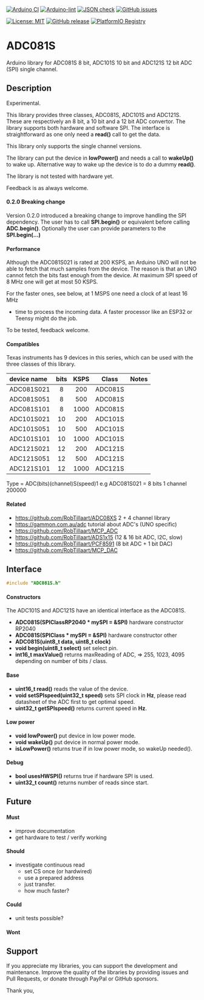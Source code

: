 
[![Arduino CI](https://github.com/RobTillaart/ADC081S/workflows/Arduino%20CI/badge.svg)](https://github.com/marketplace/actions/arduino_ci)
[![Arduino-lint](https://github.com/RobTillaart/ADC081S/actions/workflows/arduino-lint.yml/badge.svg)](https://github.com/RobTillaart/ADC081S/actions/workflows/arduino-lint.yml)
[![JSON check](https://github.com/RobTillaart/ADC081S/actions/workflows/jsoncheck.yml/badge.svg)](https://github.com/RobTillaart/ADC081S/actions/workflows/jsoncheck.yml)
[![GitHub issues](https://img.shields.io/github/issues/RobTillaart/ADC081S.svg)](https://github.com/RobTillaart/ADC081S/issues)

[![License: MIT](https://img.shields.io/badge/license-MIT-green.svg)](https://github.com/RobTillaart/ADC081S/blob/master/LICENSE)
[![GitHub release](https://img.shields.io/github/release/RobTillaart/ADC081S.svg?maxAge=3600)](https://github.com/RobTillaart/ADC081S/releases)
[![PlatformIO Registry](https://badges.registry.platformio.org/packages/robtillaart/library/ADC081S.svg)](https://registry.platformio.org/libraries/robtillaart/ADC081S)


# ADC081S

Arduino library for ADC081S 8 bit, ADC101S 10 bit and ADC121S 12 bit ADC (SPI) single channel.


## Description

Experimental.

This library provides three classes, ADC081S, ADC101S and ADC121S.
These are respectively an 8 bit, a 10 bit and a 12 bit ADC convertor.
The library supports both hardware and software SPI.
The interface is straightforward as one only need a **read()** call
to get the data.

This library only supports the single channel versions.

The library can put the device in **lowPower()** and needs a call to
**wakeUp()** to wake up. Alternative way to wake up the device is to
do a dummy **read()**.

The library is not tested with hardware yet.

Feedback is as always welcome.


#### 0.2.0 Breaking change

Version 0.2.0 introduced a breaking change to improve handling the SPI dependency.
The user has to call **SPI.begin()** or equivalent before calling **ADC.begin()**.
Optionally the user can provide parameters to the **SPI.begin(...)**


#### Performance

Although the ADC081S021 is rated at 200 KSPS, an Arduino UNO will not
be able to fetch that much samples from the device. 
The reason is that an UNO cannot fetch the bits fast enough from the device.
At maximum SPI speed of 8 MHz one will get at most 50 KSPS. 

For the faster ones, see below, at 1 MSPS one need a clock of at least 16 MHz
+ time to process the incoming data. 
A faster processor like an ESP32 or Teensy might do the job.

To be tested, feedback welcome.


#### Compatibles

Texas instruments has 9 devices in this series, which can be used with the
three classes of this library.

|  device name  |  bits  |  KSPS  |  Class    |  Notes  |
|:--------------|:------:|:------:|:---------:|:-------:|
|  ADC081S021   |   8    |   200  |  ADC081S  |
|  ADC081S051   |   8    |   500  |  ADC081S  |
|  ADC081S101   |   8    |  1000  |  ADC081S  |
|  ADC101S021   |   10   |   200  |  ADC101S  |
|  ADC101S051   |   10   |   500  |  ADC101S  |
|  ADC101S101   |   10   |  1000  |  ADC101S  |
|  ADC121S021   |   12   |   200  |  ADC121S  |
|  ADC121S051   |   12   |   500  |  ADC121S  |
|  ADC121S101   |   12   |  1000  |  ADC121S  |

Type = ADC(bits)(channel)S(speed)1 e.g ADC081S021 = 8 bits 1 channel 200000


#### Related

- https://github.com/RobTillaart/ADC08XS  2 + 4 channel library
- https://gammon.com.au/adc  tutorial about ADC's (UNO specific)
- https://github.com/RobTillaart/MCP_ADC
- https://github.com/RobTillaart/ADS1x15  (12 & 16 bit ADC, I2C, slow)
- https://github.com/RobTillaart/PCF8591  (8 bit ADC + 1 bit DAC)
- https://github.com/RobTillaart/MCP_DAC


## Interface

```cpp
#include "ADC081S.h"
```

#### Constructors

The ADC101S and ADC121S have an identical interface as the ADC081S.

- **ADC081S(SPIClassRP2040 \* mySPI = &SPI)** hardware constructor RP2040
- **ADC081S(SPIClass \* mySPI = &SPI)** hardware constructor other
- **ADC081S(uint8_t data, uint8_t clock)**
- **void begin(uint8_t select)** set select pin.
- **int16_t maxValue()** returns maxReading of ADC, => 255, 1023, 4095
depending on number of bits / class.

#### Base

- **uint16_t read()** reads the value of the device.
- **void setSPIspeed(uint32_t speed)** sets SPI clock in **Hz**, please read datasheet
of the ADC first to get optimal speed.
- **uint32_t getSPIspeed()** returns current speed in **Hz**.

#### Low power

- **void lowPower()** put device in low power mode.
- **void wakeUp()** put device in normal power mode.
- **isLowPower()** returns true if in low power mode, so wakeUp needed().

#### Debug

- **bool usesHWSPI()** returns true if hardware SPI is used.
- **uint32_t count()** returns number of reads since start.


## Future

#### Must

- improve documentation
- get hardware to test / verify working

#### Should

- investigate continuous read 
  - set CS once (or hardwired)
  - use a prepared address
  - just transfer.
  - how much faster?


#### Could

- unit tests possible?


#### Wont


## Support

If you appreciate my libraries, you can support the development and maintenance.
Improve the quality of the libraries by providing issues and Pull Requests, or
donate through PayPal or GitHub sponsors.

Thank you,


